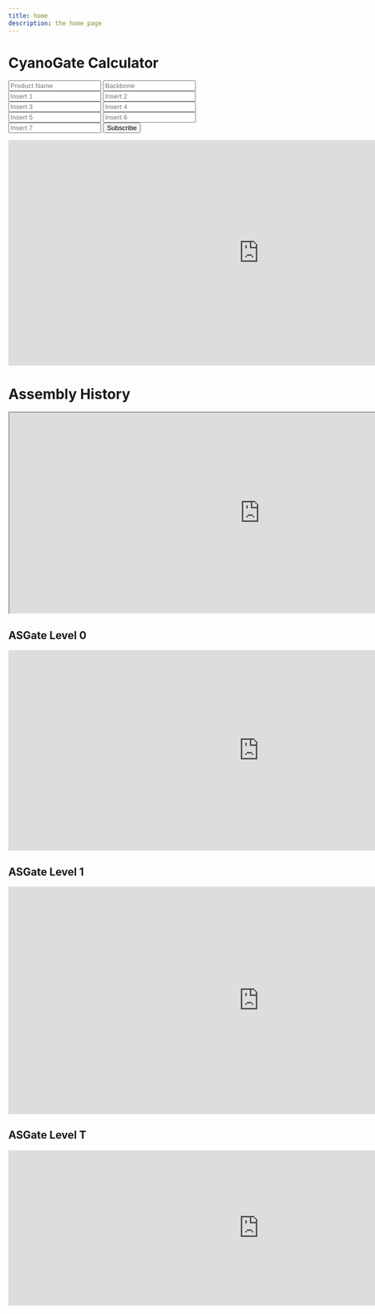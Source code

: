 ```yaml
---
title: home
description: the home page
---
```


# CyanoGate Calculator  

<form  id="form" method="get" action="https://script.google.com/macros/s/AKfycbxA30Ow8WCUq3pf0i8m3Qa8R0MNxkDYO5WnHnzkLBL9PiwXJt1E1JqZNA/exec" accept-charset="UTF-8">
    <input type="text" name="Product" placeholder="Product Name">
	<input type="text" name="Backbone" placeholder="Backbone">
    <input type="text" name="Insert1" placeholder="Insert 1">
    <input type="text" name="Insert2" placeholder="Insert 2">
    <input type="text" name="Insert3" placeholder="Insert 3">
    <input type="text" name="Insert4" placeholder="Insert 4">
    <input type="text" name="Insert5" placeholder="Insert 5">
    <input type="text" name="Insert6" placeholder="Insert 6">
    <input type="text" name="Insert7" placeholder="Insert 7">
    <input type="submit" value="Subscribe"/>
</form>



<iframe width="1000" height="450" frameborder="0" scrolling="no" src="https://universityofcambridgecloud-my.sharepoint.com/personal/as2945_cam_ac_uk/_layouts/15/Doc.aspx?sourcedoc={1f4b5bc8-4e9e-4ea3-87ff-2c1e991b61fe}&action=embedview&AllowTyping=True&Item='AssemblyCalculator'!A1%3AK14&wdHideGridlines=True&wdDownloadButton=True&wdInConfigurator=True"></iframe>

# Assembly History
<iframe width="1000" height="400" src="https://docs.google.com/spreadsheets/d/e/2PACX-1vRGrSl_Dh8BnqAPCtToCj-RWnE3h5z8GubHpB_kGyVxtgLD7cYqmFJc3aYs80663PxQmnjvR2DbF39x/pubhtml?gid=0&amp;single=true&amp;AllowTyping=True;widget=true&amp;headers=false"></iframe>

## ASGate Level 0
<iframe width="1000" height="400" frameborder="0" scrolling="no" src="https://universityofcambridgecloud-my.sharepoint.com/personal/as2945_cam_ac_uk/_layouts/15/Doc.aspx?sourcedoc={1f4b5bc8-4e9e-4ea3-87ff-2c1e991b61fe}&action=embedview&AllowTyping=True&Item='L0%20Parts'!A1%3AO16&wdHideGridlines=True&wdDownloadButton=True&wdInConfigurator=True"></iframe>

## ASGate Level 1
<iframe width="1000" height="454" frameborder="0" scrolling="no" src="https://universityofcambridgecloud-my.sharepoint.com/personal/as2945_cam_ac_uk/_layouts/15/Doc.aspx?sourcedoc={1f4b5bc8-4e9e-4ea3-87ff-2c1e991b61fe}&action=embedview&AllowTyping=True&Item='L1%20Parts'!A1%3AN20&wdHideGridlines=True&wdDownloadButton=True&wdInConfigurator=True"></iframe>

## ASGate Level T
<iframe width="1000" height="310" frameborder="0" scrolling="no" src="https://universityofcambridgecloud-my.sharepoint.com/personal/as2945_cam_ac_uk/_layouts/15/Doc.aspx?sourcedoc={1f4b5bc8-4e9e-4ea3-87ff-2c1e991b61fe}&action=embedview&AllowTyping=True&Item='LT%20Parts'!A1%3AN13&wdHideGridlines=True&wdDownloadButton=True&wdInConfigurator=True"></iframe>


<script src="http://code.jquery.com/jquery-1.4.2.min.js"></script> <script> var x = document.getElementsByClassName("site-footer-credits"); setTimeout(() => { x[0].remove(); }, 10); </script>



